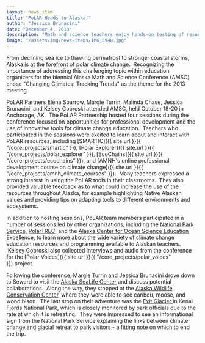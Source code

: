 ```yaml
---
layout: news_item
title: "PoLAR Heads to Alaska!"
author: "Jessica Brunacini"
date: "December 4, 2013"
description: "Math and science teachers enjoy hands-on testing of resources."
image: "/assets/img/news-items/IMG_5948.jpg"
---
```


From declining sea ice to thawing permafrost to stronger coastal storms,
Alaska is at the forefront of polar climate change.  Recognizing the
importance of addressing this challenging topic within education,
organizers for the biennial Alaska Math and Science Conference (AMSC)
chose "Changing Climates: Tracking Trends" as the theme for the 2013
meeting.  

PoLAR Partners Elena Sparrow, Margie Turrin, Malinda Chase, Jessica
Brunacini, and Kelsey Gobroski attended AMSC, held October 18-20 in
Anchorage, AK.  The PoLAR Partnership hosted four sessions during the
conference focused on opportunities for professional development and the
use of innovative tools for climate change education.  Teachers who
participated in the sessions were excited to learn about and interact
with PoLAR resources,
including [SMARTIC]({{ site.url }}{{ "/core_projects/smartic" }}), [Polar
Explorer]({{ site.url }}{{ "/core_projects/polar_explorer" }}), [EcoChains]({{ site.url }}{{ "/core_projects/ecochains" }}),
and [AMNH's online professional development course on climate
change]({{ site.url }}{{ "/core_projects/amnh_climate_courses" }}).
 Many teachers expressed a strong interest in using the PoLAR tools in
their classrooms.  They also provided valuable feedback as to what could
increase the use of the resources throughout Alaska, for example
highlighting Native Alaskan values and providing tips on adapting tools
to different environments and ecosystems.

In addition to hosting sessions, PoLAR team members participated in a
number of sessions led by other organizations, including the [National
Park
Service](http://www.nps.gov/subjects/climatechange/index.htm), [PolarTREC](http://www.polartrec.com/),
and the [Alaska Center for Ocean Science Education
Excellence](http://www.coseealaska.net/), to learn more about the wide
variety of climate change education resources and programming available
to Alaskan teachers.  Kelsey Gobroski also collected interviews and
audio from the conference for the [Polar
Voices]({{ site.url }}{{ "/core_projects/polar_voices" }}) project.   

Following the conference, Margie Turrin and Jessica Brunacini drove down
to Seward to visit the [Alaska SeaLife
Center](http://www.alaskasealife.org/) and discuss potential
collaborations.  Along the way, they stopped at the [Alaska Wildlife
Conservation Center](http://www.alaskawildlife.org/), where they were
able to see caribou, moose, and wood bison.  The last stop on their
adventure was the [Exit
Glacier ](http://www.nps.gov/kefj/planyourvisit/exit-glacier.htm)in
Kenai Fjords National Park, which is closely monitored by park officials
due to the rate at which it is retreating.  They were impressed to see
an informational sign from the National Park Service explaining the
links between climate change and glacial retreat to park visitors - a
fitting note on which to end the trip.  
